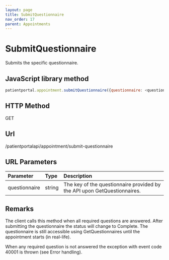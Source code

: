 ```yaml
---
layout: page
title: SubmitQuestionnaire
nav_order: 17
parent: Appointments
---
```


# SubmitQuestionnaire

Submits the specific questionnaire.

## JavaScript library method

```javascript
patientportal.appointment.submitQuestionnaire({questionnaire: <questionnaire>});
```

## HTTP Method

GET

## ****Url****

/patientportalapi/appointment/submit-questionnaire

## URL Parameters

| Parameter | Type   | Description                                                 |
|:----------|:-------|:------------------------------------------------------------|
| questionnaire | string | The key of the questionnaire provided by the API upon GetQuestionnaires. |

## Remarks

The client calls this method when all required questions are answered. After submitting the questionnaire the status will change to Complete. The questionnaire is still accessible using GetQuestionnaires until the appointment starts (in real-life).

When any required question is not answered the exception with event code 40001 is thrown (see Error handling).
